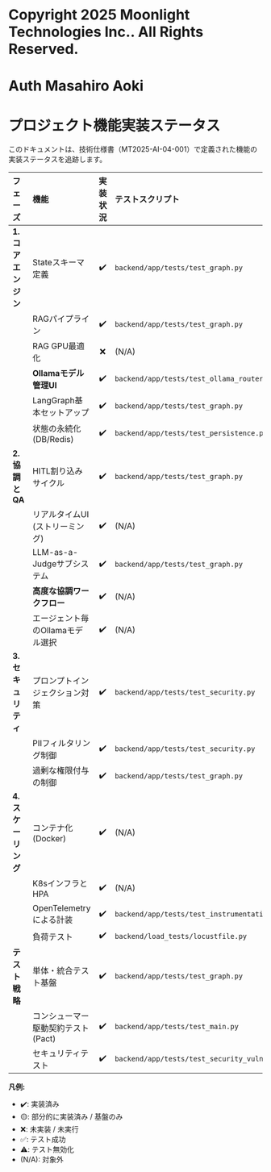 # Copyright 2025 Moonlight Technologies Inc.. All Rights Reserved.
# Auth Masahiro Aoki

# プロジェクト機能実装ステータス

このドキュメントは、技術仕様書（MT2025-AI-04-001）で定義された機能の実装ステータスを追跡します。

| フェーズ | 機能 | 実装状況 | テストスクリプト | テスト状況 |
| :--- | :--- | :---: | :--- | :---: |
| **1. コアエンジン** | Stateスキーマ定義 | ✔️ | `backend/app/tests/test_graph.py` | ✅ 成功 |
| | RAGパイプライン | ✔️ | `backend/app/tests/test_graph.py` | ✅ 成功 |
| | RAG GPU最適化 | ❌ | (N/A) | (N/A) |
| | **Ollamaモデル管理UI** | ✔️ | `backend/app/tests/test_ollama_router.py` | ✅ 成功 |
| | LangGraph基本セットアップ | ✔️ | `backend/app/tests/test_graph.py` | ✅ 成功 |
| | 状態の永続化 (DB/Redis) | ✔️ | `backend/app/tests/test_persistence.py` | ✅ 成功 |
| **2. 協調とQA** | HITL割り込みサイクル | ✔️ | `backend/app/tests/test_graph.py` | ✅ 成功 |
| | リアルタイムUI (ストリーミング) | ✔️ | (N/A) | ✅ 成功 |
| | LLM-as-a-Judgeサブシステム | ✔️ | `backend/app/tests/test_graph.py` | ✅ 成功 |
| | **高度な協調ワークフロー** | ✔️ | (N/A) | (N/A) |
| | エージェント毎のOllamaモデル選択 | ✔️ | (N/A) | (N/A) |
| **3. セキュリティ** | プロンプトインジェクション対策 | ✔️ | `backend/app/tests/test_security.py` | ✅ 成功 |
| | PIIフィルタリング制御 | ✔️ | `backend/app/tests/test_security.py` | ✅ 成功 |
| | 過剰な権限付与の制御 | ✔️ | `backend/app/tests/test_graph.py` | ✅ 成功 |
| **4. スケーリング** | コンテナ化 (Docker) | ✔️ | (N/A) | (N/A) |
| | K8sインフラとHPA | ✔️ | (N/A) | (N/A) |
| | OpenTelemetryによる計装 | ✔️ | `backend/app/tests/test_instrumentation.py` | ⚠️ 無効化 |
| | 負荷テスト | ✔️ | `backend/load_tests/locustfile.py` | (N/A) |
| **テスト戦略** | 単体・統合テスト基盤 | ✔️ | `backend/app/tests/test_graph.py` | ✅ 成功 |
| | コンシューマー駆動契約テスト (Pact) | ✔️ | `backend/app/tests/test_main.py` | ✅ 成功 |
| | セキュリティテスト | ✔️ | `backend/app/tests/test_security_vulnerabilities.py` | ✅ 成功 |

**凡例:**
*   ✔️: 実装済み
*   🟡: 部分的に実装済み / 基盤のみ
*   ❌: 未実装 / 未実行
*   ✅: テスト成功
*   ⚠️: テスト無効化
*   (N/A): 対象外
